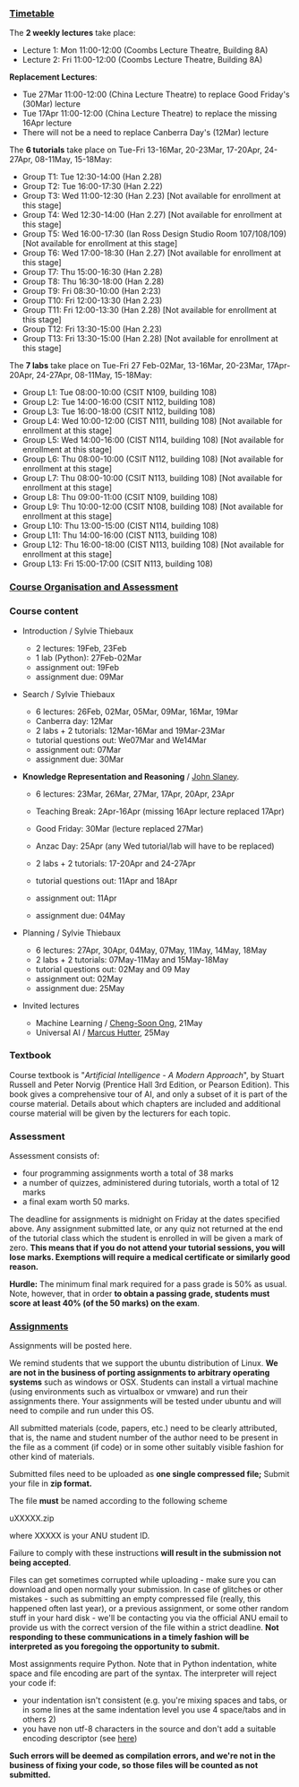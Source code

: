 ### [Timetable](https://wattlecourses.anu.edu.au/course/view.php?id=23587#section-3)

The **2 weekly lectures** take place:

- Lecture 1: Mon 11:00-12:00 (Coombs Lecture Theatre, Building 8A)
- Lecture 2: Fri 11:00-12:00 (Coombs Lecture Theatre, Building 8A)

**Replacement Lectures**:

- Tue 27Mar 11:00-12:00 (China Lecture Theatre) to replace Good Friday's (30Mar) lecture
- Tue 17Apr 11:00-12:00 (China Lecture Theatre) to replace the missing 16Apr lecture
- There will not be a need to replace Canberra Day's (12Mar) lecture

The **6 tutorials** take place on Tue-Fri 13-16Mar, 20-23Mar, 17-20Apr, 24-27Apr, 08-11May, 15-18May:

- Group T1: Tue    12:30-14:00 (Han 2.28)
- Group T2: Tue    16:00-17:30 (Han 2.22)
- Group T3: Wed   11:00-12:30 (Han 2.23)  [Not available for enrollment at this stage]
- Group T4: Wed   12:30-14:00 (Han 2.27)  [Not available for enrollment at this stage]
- Group T5: Wed   16:00-17:30 (Ian Ross Design Studio Room 107/108/109) [Not available for enrollment at this stage]
- Group T6: Wed   17:00-18:30 (Han 2.27)  [Not available for enrollment at this stage]
- Group T7: Thu    15:00-16:30 (Han 2.28)
- Group T8: Thu    16:30-18:00 (Han 2.28)
- Group T9: Fri      08:30-10:00 (Han 2:23)
- Group T10: Fri    12:00-13:30 (Han 2.23)
- Group T11: Fri    12:00-13:30 (Han 2.28) [Not available for enrollment at this stage]
- Group T12: Fri    13:30-15:00 (Han 2.23)
- Group T13: Fri    13:30-15:00 (Han 2.28) [Not available for enrollment at this stage]

The **7 labs** take place on Tue-Fri 27 Feb-02Mar, 13-16Mar, 20-23Mar, 17Apr-20Apr, 24-27Apr, 08-11May, 15-18May:

- Group L1: Tue    08:00-10:00 (CSIT N109, building 108)
- Group L2: Tue    14:00-16:00 (CSIT N112, building 108)
- Group L3: Tue    16:00-18:00 (CSIT N112, building 108)
- Group L4: Wed   10:00-12:00 (CIST N111, building 108)  [Not available for enrollment at this stage]
- Group L5: Wed   14:00-16:00 (CIST N114, building 108)  [Not available for enrollment at this stage]
- Group L6: Thu    08:00-10:00 (CSIT N112, building 108) [Not available for enrollment at this stage]
- Group L7: Thu    08:00-10:00 (CSIT N113, building 108) [Not available for enrollment at this stage]
- Group L8: Thu    09:00-11:00 (CSIT N109, building 108)
- Group L9: Thu    10:00-12:00 (CSIT N108, building 108) [Not available for enrollment at this stage]
- Group L10: Thu  13:00-15:00 (CIST N114, building 108) 
- Group L11: Thu  14:00-16:00 (CIST N113, building 108)
- Group L12: Thu  16:00-18:00 (CIST N113, building 108) [Not available for enrollment at this stage]
- Group L13: Fri    15:00-17:00 (CSIT N113, building 108)



### [Course Organisation and Assessment](https://wattlecourses.anu.edu.au/course/view.php?id=23587#section-4)

### Course content

- Introduction / Sylvie Thiebaux

  - 2 lectures: 19Feb, 23Feb
  - 1 lab (Python): 27Feb-02Mar
  - assignment out: 19Feb
  - assignment due: 09Mar

- Search / Sylvie Thiebaux

  - 6 lectures: 26Feb, 02Mar, 05Mar, 09Mar, 16Mar, 19Mar
  - Canberra day: 12Mar
  - 2 labs + 2 tutorials: 12Mar-16Mar  and 19Mar-23Mar
  - tutorial questions out: We07Mar and  We14Mar
  - assignment out: 07Mar
  - assignment due: 30Mar

- **Knowledge Representation and Reasoning** / [John Slaney](http://cecs.anu.edu.au/people/john-slaney).

  - 6 lectures: 23Mar, 26Mar, 27Mar, 17Apr, 20Apr, 23Apr
  - Teaching Break: 2Apr-16Apr (missing 16Apr lecture replaced 17Apr)
  - Good Friday: 30Mar  (lecture replaced 27Mar)
  - Anzac Day: 25Apr (any Wed tutorial/lab will have to be replaced)
  - 2 labs + 2 tutorials: 17-20Apr and 24-27Apr
  - tutorial questions out: 11Apr and 18Apr


  - assignment out: 11Apr
  - assignment due: 04May

- Planning / Sylvie Thiebaux

  - 6 lectures: 27Apr, 30Apr, 04May, 07May, 11May, 14May, 18May
  - 2 labs + 2 tutorials: 07May-11May  and 15May-18May
  - tutorial questions out: 02May and 09 May
  - assignment out: 02May
  - assignment due: 25May

- Invited lectures

  - Machine Learning / [Cheng-Soon Ong](http://cecs.anu.edu.au/people/cheng-soon-ong), 21May
  - Universal AI / [Marcus Hutter](http://www.hutter1.net/), 25May

### Textbook

Course textbook is "*Artificial Intelligence - A Modern Approach*", by Stuart Russell and Peter Norvig (Prentice Hall 3rd Edition, or Pearson Edition). This book gives a comprehensive tour of AI, and only a subset of it is part of the course material. Details about which chapters are included and additional course material will be given by the lecturers for each topic.

### Assessment

Assessment consists of:

- four programming assignments worth a total of 38 marks
- a number of quizzes, administered during tutorials, worth a total of 12 marks
- a final exam worth 50 marks.

The deadline for assignments is midnight on Friday at the dates specified above. Any assignment submitted late, or any quiz not returned at the end of the tutorial class which the student is enrolled in will be given a mark of zero. **This means that if you do not attend your tutorial sessions, you will lose marks. Exemptions will require a medical certificate or similarly good reason.**

**Hurdle:** The minimum final mark required for a pass grade is 50% as usual. Note, however, that in order **to obtain a passing grade, students must score at least 40% (of the 50 marks) on the exam**.



### [Assignments](https://wattlecourses.anu.edu.au/course/view.php?id=23587#section-5)

Assignments will be posted here.

We remind students that we support the ubuntu distribution of Linux. **We are not in the business of porting assignments to arbitrary operating systems** such as windows or OSX. Students can install a virtual machine (using environments such as virtualbox or vmware) and run their assignments there. Your assignments will be tested under ubuntu and will need to compile and run under this OS.

All submitted materials (code, papers, etc.) need to be clearly attributed, that is, the name and student number of the author need to be present in the file as a comment (if code) or in some other suitably visible fashion for other kind of materials. 

Submitted files need to be uploaded as **one single compressed file;**  Submit your file in **zip format.**

The file **must** be named according to the following scheme

uXXXXX.zip

where XXXXX is your ANU student ID. 

Failure to comply with these instructions **will result in the submission not being accepted**.

Files can get sometimes corrupted while uploading - make sure you can download and open normally your submission. In case of glitches or other mistakes - such as submitting an empty compressed file (really, this happened often last year), or a previous assignment, or some other random stuff in your hard disk - we'll be contacting you via the official ANU email to provide us with the correct version of the file within a strict deadline. **Not responding to these communications in a timely fashion will be interpreted as you foregoing the opportunity to submit.**

Most assignments require Python. Note that in Python indentation, white space and file encoding are part of the syntax. The interpreter will reject your code if:

- your indentation isn't consistent (e.g. you're mixing spaces and tabs, or in some lines at the same indentation level you use 4 space/tabs and in others 2)
- you have non utf-8 characters in the source and don't add a suitable encoding descriptor (see [here](https://docs.python.org/3/tutorial/interpreter.html#source-code-encoding))

**Such errors will be deemed as compilation errors, and we're not in the business of fixing your code, so those files will be counted as not submitted.**